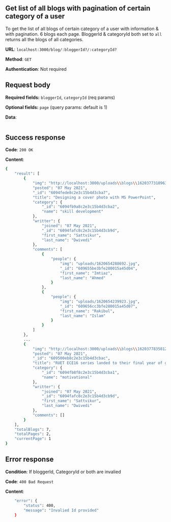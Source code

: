 ## Get list of all blogs with pagination of certain category of a user
To get the list of all blogs of certain category of a user with information & with pagination. 6 blogs each page. BloggerId & categoryId both set to `all` returns all the blogs of all categories. 

**URL**: `localhost:3000/blog/:bloggerId?/:categoryId?`

**Method**: `GET`

**Authentication**: Not required

## Request body
**Required fields:** `bloggerId`, `categoryId` (req params)

**Optional fields:** `page` (query params: default is 1)

**Data**:
```bash

```

## Success response
**Code**: `200 OK`

**Content**:
```bash
{
    "result": [
        {
            "img": "http://localhost:3000/uploads\\blogs\\1620377310963.png",
            "posted": "07 May 2021",
            "_id": "6094fede8c2e3c15b4d3cba7",
            "title": "Designing a cover photo with MS PowerPoint",
            "category": {
                "_id": "6094fb9a8c2e3c15b4d3cba2",
                "name": "skill development"
            },
            "writter": {
                "joined": "07 May 2021",
                "_id": "6094fafc8c2e3c15b4d3cb9d",
                "first_name": "Sattvikur",
                "last_name": "Dwivedi"
            },
            "comments": [
                {
                    "people": {
                        "img": "uploads/1620654288692.jpg",
                        "_id": "609655be3bfe280015a45d04",
                        "first_name": "Imtiaz",
                        "last_name": "Ahmed"
                    }
                },
                {
                    "people": {
                        "img": "uploads/1620654239923.jpg",
                        "_id": "609656cc3bfe280015a45d07",
                        "first_name": "Rakibul",
                        "last_name": "Islam"
                    }
                }
            ]
        },
        ...
        {
            "img": "http://localhost:3000/uploads\\blogs\\1620377835812.jpg",
            "posted": "07 May 2021",
            "_id": "609500eb8c2e3c15b4d3cbac",
            "title": "RUET ECE16 series landed to their final year of graduation",
            "category": {
                "_id": "6094fb8f8c2e3c15b4d3cba1",
                "name": "motivational"
            },
            "writter": {
                "joined": "07 May 2021",
                "_id": "6094fafc8c2e3c15b4d3cb9d",
                "first_name": "Sattvikur",
                "last_name": "Dwivedi"
            },
            "comments": []
        }
    ],
    "totalBlogs": 7,
    "totalPages": 2,
    "currentPage": 1
}
```

## Error response
**Condition**:  If bloggerId, CategoryId or both are invalied

**Code**: `400 Bad Request`

**Content**:
```bash
    "error": {
        "status": 400,
        "message": "Invalied Id provided"
    }
```